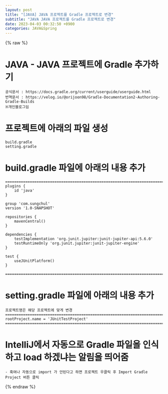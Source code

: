 ```yaml
---  
layout: post  
title: "[JAVA] JAVA 프로젝트를 Gradle 프로젝트로 변경"  
subtitle: "JAVA JAVA 프로젝트를 Gradle 프로젝트로 변경"  
date: 2023-04-03 00:32:50 +0900  
categories: JAVA&Spring  
---  
```

{% raw %}  
# JAVA - JAVA 프로젝트에 Gradle 추가하기  
  
	공식문서 : https://docs.gradle.org/current/userguide/userguide.html  
	번역문서 : https://velog.io/@orijoon98/Gradle-Documentation2-Authoring-Gradle-Builds  
	※개인블로그임  
  
# 프로젝트에 아래의 파일 생성  
	build.gradle  
	setting.gradle  
  
# build.gradle 파일에 아래의 내용 추가  
	======================================================================================================  
	plugins {  
		id 'java'  
	}  
  
	group 'com.sungchul'  
	version '1.0-SNAPSHOT'  
  
	repositories {  
		mavenCentral()  
	}  
  
	dependencies {  
		testImplementation 'org.junit.jupiter:junit-jupiter-api:5.6.0'  
		testRuntimeOnly 'org.junit.jupiter:junit-jupiter-engine'  
	}  
  
	test {  
		useJUnitPlatform()  
	}  
  
	======================================================================================================  
  
# setting.gradle 파일에 아래의 내용 추가  
	프로젝트명은 해당 프로젝트에 맞게 변경  
	======================================================================================================  
	rootProject.name = 'JUnitTestProject'  
	======================================================================================================  
  
# IntelliJ에서 자동으로 Gradle 파일을 인식하고 load 하겠냐는 알림을 띄어줌  
	- 혹여나 자동으로 import 가 안된다고 하면 프로젝트 우클릭 후 Import Gradle Project 버튼 클릭  
  
{% endraw %}